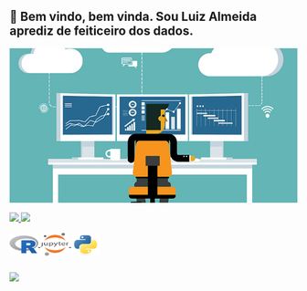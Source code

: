 ## 👊 Bem vindo, bem vinda. Sou Luiz Almeida aprediz de feiticeiro dos dados.

![image](https://github.com/LuizAlmeida71/LuizAlmeida71/blob/main/Cientistas-de-Dados3.jpg)

<div>
  <a href="https://github.com/LuizAlmeida71">
  <img height="140em" src="https://github-readme-stats.vercel.app/api?username=LuizAlmeida71&show_icons=true&theme=calm&include_all_commits=true&count_private=true"/>
  <img height="140em" src="https://github-readme-stats.vercel.app/api/top-langs/?username=LuizAlmeida71&layout=compact&langs_count=7&theme=calm"/>
</div>

<div style="display: inline_block"><br>
  <img align="center" alt="Rafa-Js" height="40" width="50" src="https://raw.githubusercontent.com/devicons/devicon/master/icons/r/r-original.svg">
  <img align="center" alt="Rafa-Ts" height="40" width="50" src="https://raw.githubusercontent.com/devicons/devicon/master/icons/jupyter/jupyter-original-wordmark.svg">  
  <img align="center" alt="Rafa-Python" height="40" width="50" src="https://raw.githubusercontent.com/devicons/devicon/master/icons/python/python-original.svg">   
</div>
  
##
<div> 
  <a href="https://www.linkedin.com/in/luiz-almeida-datascience?lipi=urn%3Ali%3Apage%3Ad_flagship3_profile_view_base_contact_details%3Bs9MXQ6cKR3GzMz4Tcn%2F%2FcQ%3D%3D" target="_blank"><img src="https://img.shields.io/badge/-LinkedIn-%230077B5?style=for-the-badge&logo=linkedin&logoColor=white" target="_blank"></a>
</div>
  
<!--**LuizAlmeida71/LuizAlmeida71** is a ✨ _special_ ✨ repository because its `README.md` (this file) appears on your GitHub profile.
Here are some ideas to get you started:

- 🔭 I’m currently working on ...
- 🌱 I’m currently learning ...
- 👯 I’m looking to collaborate on ...
- 🤔 I’m looking for help with ...
- 💬 Ask me about ...
- 📫 How to reach me: ...
- 😄 Pronouns: ...
- ⚡ Fun fact: ...
-->
